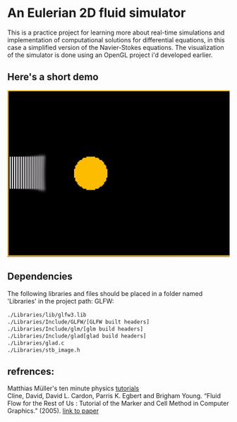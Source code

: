 # An Eulerian 2D fluid simulator
This is a practice project for learning more about real-time simulations and implementation of computational solutions for differential equations, in this case a simplified version of the Navier-Stokes equations.
The visualization of the simulator is done using an OpenGL project i'd developed earlier.

## Here's a short demo
![Demo](Export/EulerianFluidSimulation.gif)

## Dependencies
The following libraries and files should be placed in a folder named 'Libraries' in the project path:
GLFW: 
```
./Libraries/lib/glfw3.lib
./Libraries/Include/GLFW/[GLFW built headers]
./Libraries/Include/glm/[glm build headers]
./Libraries/Include/glad[glad build headers]
./Libraries/glad.c
./Libraries/stb_image.h
```

## refrences:
Matthias Müller's ten minute physics [tutorials](https://matthias-research.github.io/pages/tenMinutePhysics/index.html)<br/>
Cline, David, David L. Cardon, Parris K. Egbert and Brigham Young. “Fluid Flow for the Rest of Us : Tutorial of the Marker and Cell Method in Computer Graphics.” (2005). [link to paper](https://www.semanticscholar.org/paper/Fluid-Flow-for-the-Rest-of-Us-%3A-Tutorial-of-the-and-Cline-Cardon/9d471060d6c48308abcc98dbed850a39dbfea683?p2df)

